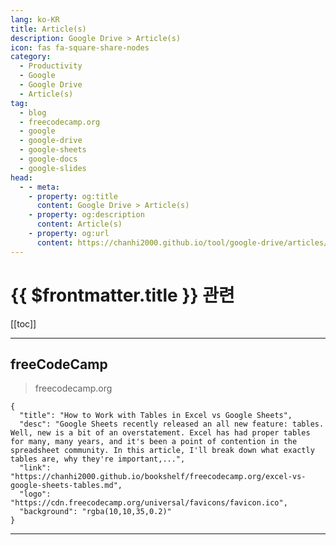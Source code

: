 ```yaml
---
lang: ko-KR
title: Article(s)
description: Google Drive > Article(s)
icon: fas fa-square-share-nodes
category: 
  - Productivity
  - Google
  - Google Drive
  - Article(s)
tag:
  - blog
  - freecodecamp.org
  - google
  - google-drive
  - google-sheets
  - google-docs
  - google-slides
head:
  - - meta:
    - property: og:title
      content: Google Drive > Article(s)
    - property: og:description
      content: Article(s)
    - property: og:url
      content: https://chanhi2000.github.io/tool/google-drive/articles/
---
```


# {{ $frontmatter.title }} 관련

<SiteInfo
  name="freeCodeCamp Programming Tutorials: Python, JavaScript, Git & More"
  desc="Browse thousands of programming tutorials written by experts. Learn Web Development, Data Science, DevOps, Security, and get developer career advice."
  url="https://freecodecamp.org/news/"
  logo="https://cdn.freecodecamp.org/universal/favicons/favicon.ico"
  preview="https://cdn.freecodecamp.org/platform/universal/fcc_meta_1920X1080-indigo.png"/>

[[toc]]

---

## <FontIcon icon="fa-brands fa-free-code-camp"/>freeCodeCamp

> freecodecamp.org

```component VPCard
{
  "title": "How to Work with Tables in Excel vs Google Sheets",
  "desc": "Google Sheets recently released an all new feature: tables. Well, new is a bit of an overstatement. Excel has had proper tables for many, many years, and it's been a point of contention in the spreadsheet community. In this article, I'll break down what exactly tables are, why they're important,...",
  "link": "https://chanhi2000.github.io/bookshelf/freecodecamp.org/excel-vs-google-sheets-tables.md",
  "logo": "https://cdn.freecodecamp.org/universal/favicons/favicon.ico",
  "background": "rgba(10,10,35,0.2)"
}
```

<!-- END: freecodecamp.org -->

---

<TagLinks />